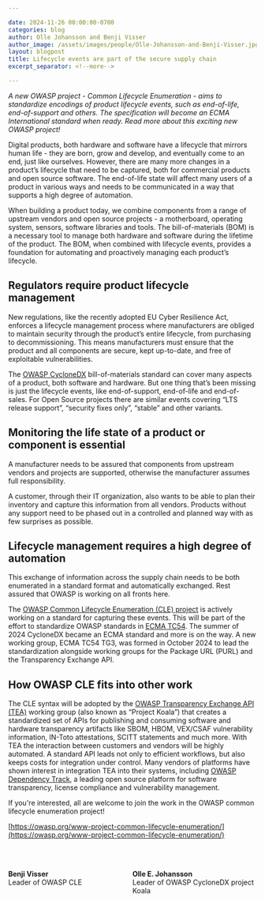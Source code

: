 ```yaml
---

date: 2024-11-26 00:00:00-0700
categories: blog
author: Olle Johansson and Benji Visser
author_image: /assets/images/people/Olle-Johansson-and-Benji-Visser.jpg
layout: blogpost
title: Lifecycle events are part of the secure supply chain
excerpt_separator: <!--more-->

---
```

_A new OWASP project - Common Lifecycle Enumeration - aims to standardize encodings of product lifecycle events, such as end-of-life, end-of-support and others. The specification will become an ECMA International standard when ready. Read more about this exciting new OWASP project!_

<!--more-->

Digital products, both hardware and software have a lifecycle that mirrors human life - they are born, grow and develop, and eventually come to an end,  just like ourselves. However, there are many more changes in a product’s lifecycle that need to be captured, both for commercial products and open source software. The end-of-life state will affect many users of a product in various ways and needs to be communicated in a way that supports a high degree of automation.

When building a product today, we combine components from a range of upstream vendors and open source projects - a motherboard, operating system, sensors, software libraries and tools. The bill-of-materials (BOM) is a necessary tool to manage both hardware and software during the lifetime of the product. The BOM, when combined with lifecycle events, provides a foundation for automating and proactively managing each product’s lifecycle.

## Regulators require product lifecycle management

New regulations, like the recently adopted EU Cyber Resilience Act, enforces a lifecycle management process where manufacturers are obliged to maintain security through the product’s entire lifecycle, from purchasing to decommissioning. This means manufacturers must ensure that the product and all components are secure, kept up-to-date, and free of exploitable vulnerabilities.

The [OWASP CycloneDX](https://cyclonedx.org/) bill-of-materials standard can cover many aspects of a product, both software and hardware. But one thing that’s been missing is just the lifecycle events, like end-of-support, end-of-life and end-of-sales. For Open Source projects there are similar events covering “LTS release support”, “security fixes only”, “stable” and other variants.

## Monitoring the life state of a product or component is essential

A manufacturer needs to be assured that components from upstream vendors and projects are supported, otherwise the manufacturer assumes full responsibility.

A customer, through their  IT organization, also wants to be able to plan their inventory and capture this  information from all vendors. Products without any support need to be phased out in a controlled and planned way with as few surprises as possible.

## Lifecycle management requires a high degree of automation

This exchange of information across the supply chain needs to be both enumerated in a standard format and automatically exchanged. Rest assured that OWASP is working on all fronts here.

The [OWASP Common Lifecycle Enumeration (CLE) project](/cle/) is actively working on a standard for capturing these events. This will be part of the effort to standardize OWASP standards in [ECMA TC54](https://tc54.org/). The summer of 2024 CycloneDX became an ECMA standard and more is on the way. A new working group, ECMA TC54 TG3, was formed in October 2024 to lead the standardization alongside working groups for the Package URL (PURL) and the Transparency Exchange API.

## How OWASP CLE fits into other work

The CLE syntax will be adopted by the [OWASP Transparency Exchange API (TEA)](https://github.com/CycloneDX/transparency-exchange-api)  working group (also known as “Project Koala”) that creates a standardized set of APIs for publishing and consuming software and hardware transparency artifacts like SBOM, HBOM, VEX/CSAF vulnerability information, IN-Toto attestations, SCITT statements and much more. With TEA the interaction between customers and vendors will be highly automated. A standard API leads not only to efficient workflows, but also keeps costs for integration under control. Many vendors of platforms have shown interest in integration TEA into their systems, including [OWASP Dependency Track](https://dependencytrack.org/), a leading open source platform for software transparency, license compliance and vulnerability management.

If you're interested, all are welcome to join the work in the OWASP common lifecycle enumeration project!

[https://owasp.org/www-project-common-lifecycle-enumeration/](https://owasp.org/www-project-common-lifecycle-enumeration/)

<div style="display: flex; flex-wrap: wrap;">
    <div style="flex: 1; min-width: 50%; padding-top: 3rem;">
      <strong>Benji Visser</strong><br>Leader of OWASP CLE
    </div>
    <div style="flex: 1; min-width: 50%; padding-top: 3rem;">
      <strong>Olle E. Johansson</strong><br>Leader of OWASP CycloneDX project Koala
    </div>
  </div>

<style>
    .homepage-blog img {
        width: 150px !important;
        max-width: 200px !important;
        border:none;
    }
</style>
